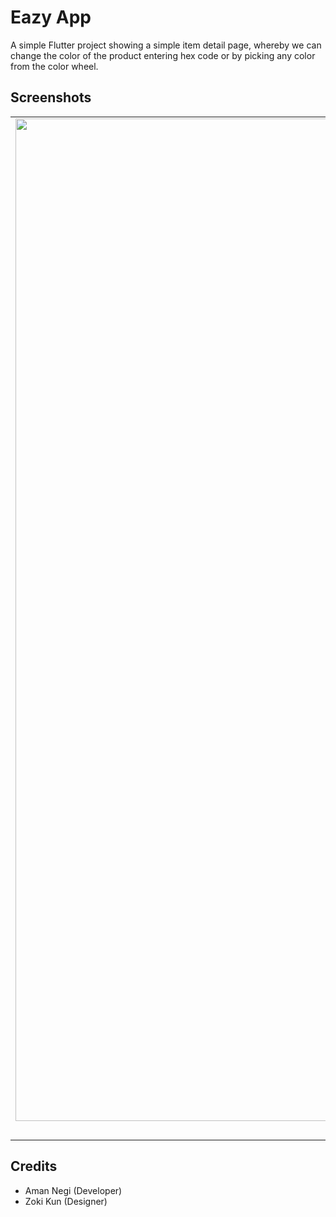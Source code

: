 # Eazy App 

A simple Flutter project showing a simple item detail page, whereby we can change the color of the product entering hex code or by picking any color from the color wheel.

## Screenshots
||||
|:-------------------------:|:-------------------------:|:-------------------------:|
<img width="1604"  src="https://github.com/AmanNegi/eazy_app/screenshots/item_detail.png">[Login Page](https://github.com/AmanNegi/flutter_30_days/blob/main/lib/pages/auth/login_page.dart) |  <img width="1604"  src="https://github.com/AmanNegi/eazy_app/screenshots/color_picker.png">[SignUp Page]
||||
## Credits

- Aman Negi (Developer)
- Zoki Kun (Designer)